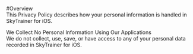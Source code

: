 #Overview
<br/>
This Privacy Policy describes how your personal information is handled in SkyTrainer for iOS.
<br/>

We Collect No Personal Information Using Our Applications<br/>
We do not collect, use, save, or have access to any of your personal data recorded in SkyTrainer for iOS.
